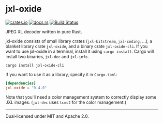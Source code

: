 # jxl-oxide
[![crates.io](https://img.shields.io/crates/v/jxl-oxide.svg)](https://crates.io/crates/jxl-oxide)
[![docs.rs](https://docs.rs/jxl-oxide/badge.svg)](https://docs.rs/crate/jxl-oxide/)
[![Build Status](https://img.shields.io/github/actions/workflow/status/tirr-c/jxl-oxide/build.yml?branch=main)](https://github.com/tirr-c/jxl-oxide/actions/workflows/build.yml?query=branch%3Amain)

JPEG XL decoder written in pure Rust.

jxl-oxide consists of small library crates (`jxl-bitstream`, `jxl-coding`, ...), a blanket library
crate `jxl-oxide`, and a binary crate `jxl-oxide-cli`. If you want to use jxl-oxide in a terminal,
install it using `cargo install`. Cargo will install two binaries, `jxl-dec` and `jxl-info`.

```
cargo install jxl-oxide-cli
```

If you want to use it as a library, specify it in `Cargo.toml`:

```toml
[dependencies]
jxl-oxide = "0.4.0"
```

Note that you'll need a color management system to correctly display some JXL images. (`jxl-dec`
uses `lcms2` for the color management.)

---

Dual-licensed under MIT and Apache 2.0.
